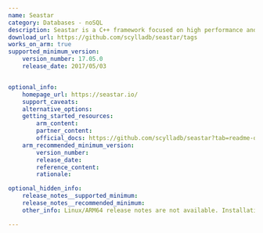 ```yaml
---
name: Seastar
category: Databases - noSQL
description: Seastar is a C++ framework focused on high performance and scalability for asynchronous applications. It optimizes resource management and is tailored for modern multi-core processors, playing a key role in ScyllaDB.
download_url: https://github.com/scylladb/seastar/tags
works_on_arm: true
supported_minimum_version:
    version_number: 17.05.0
    release_date: 2017/05/03


optional_info:
    homepage_url: https://seastar.io/
    support_caveats:
    alternative_options:
    getting_started_resources:
        arm_content: 
        partner_content: 
        official_docs: https://github.com/scylladb/seastar?tab=readme-ov-file#building-seastar
    arm_recommended_minimum_version:
        version_number:
        release_date:
        reference_content:
        rationale: 

optional_hidden_info:
    release_notes__supported_minimum: 
    release_notes__recommended_minimum:
    other_info: Linux/ARM64 release notes are not available. Installation and testing are done via the tar archive [17.05.0](https://github.com/scylladb/seastar/releases/tag/seastar-17.05.0).

---
```

